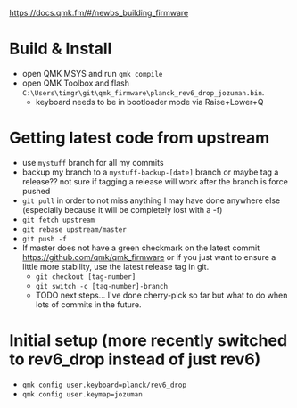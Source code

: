 https://docs.qmk.fm/#/newbs_building_firmware

# Build & Install
- open QMK MSYS and run `qmk compile`
- open QMK Toolbox and flash `C:\Users\timgr\git\qmk_firmware\planck_rev6_drop_jozuman.bin`.
  - keyboard needs to be in bootloader mode via Raise+Lower+Q

# Getting latest code from upstream
- use `mystuff` branch for all my commits
- backup my branch to a `mystuff-backup-[date]` branch or maybe tag a release?? not sure if tagging a release will work after the branch is force pushed
- `git pull` in order to not miss anything I may have done anywhere else (especially because it will be completely lost with a -f)
- `git fetch upstream`
- `git rebase upstream/master`
- `git push -f`
- If master does not have a green checkmark on the latest commit https://github.com/qmk/qmk_firmware or if you just want to ensure a little more stability, use the latest release tag in git.
  - `git checkout [tag-number]`
  - `git switch -c [tag-number]-branch`
  - TODO next steps... I've done cherry-pick so far but what to do when lots of commits in the future.

# Initial setup (more recently switched to rev6_drop instead of just rev6)
- `qmk config user.keyboard=planck/rev6_drop`
- `qmk config user.keymap=jozuman`
